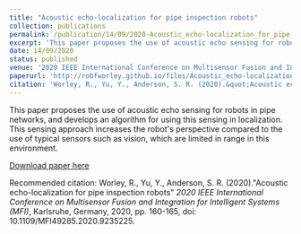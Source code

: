 ```yaml
---
title: "Acoustic echo-localization for pipe inspection robots"
collection: publications
permalink: /publication/14/09/2020-Acoustic_echo-localization_for_pipe_inspection_robots
excerpt: 'This paper proposes the use of acoustic echo sensing for robots in pipe networks, and develops an algorithm for using this sensing in localization. This sensing approach increases the robot&apos;s perspective compared to the use of typical sensors such as vision, which are limited in range in this environment.'
date: 14/09/2020
status: published
venue: '2020 IEEE International Conference on Multisensor Fusion and Integration for Intelligent Systems (MFI)'
paperurl: 'http://robfworley.github.io/files/Acoustic_echo-localization_for_pipe_inspection_robots.pdf'
citation: 'Worley, R., Yu, Y., Anderson, S. R. (2020).&quot;Acoustic echo-localization for pipe inspection robots&quot; <i>2020 IEEE International Conference on Multisensor Fusion and Integration for Intelligent Systems (MFI)</i>, Karlsruhe, Germany, 2020, pp. 160-165, doi: 10.1109/MFI49285.2020.9235225.'
---
```

This paper proposes the use of acoustic echo sensing for robots in pipe networks, and develops an algorithm for using this sensing in localization. This sensing approach increases the robot&apos;s perspective compared to the use of typical sensors such as vision, which are limited in range in this environment.

[Download paper here](http://robfworley.github.io/files/Acoustic_echo-localization_for_pipe_inspection_robots.pdf)

Recommended citation: Worley, R., Yu, Y., Anderson, S. R. (2020)."Acoustic echo-localization for pipe inspection robots" <i>2020 IEEE International Conference on Multisensor Fusion and Integration for Intelligent Systems (MFI)</i>, Karlsruhe, Germany, 2020, pp. 160-165, doi: 10.1109/MFI49285.2020.9235225.
